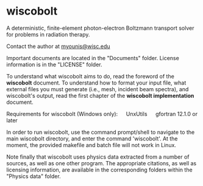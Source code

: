 # wiscobolt
A deterministic, finite-element photon-electron Boltzmann transport solver for problems in radiation therapy.

Contact the author at myounis@wisc.edu

Important documents are located in the "Documents" folder. License information is in the "LICENSE" folder.

To understand what wiscobolt aims to do, read the foreword of the **wiscobolt** document.
To understand how to format your input file, what external files you must generate (i.e., mesh, incident beam spectra), and wiscobolt's output, read the first chapter of the **wiscobolt implementation** document.

Requirements for wiscobolt (Windows only):
  &emsp; UnxUtils
  &emsp; gfortran 12.1.0 or later
  
In order to run wiscobolt, use the command prompt/shell to navigate to the main wiscobolt directory, and enter the command 'wiscobolt'.
At the moment, the provided makefile and batch file will not work in Linux.

Note finally that wiscobolt uses physics data extracted from a number of sources, as well as one other program. The appropriate citations, as well as licensing information, are available in the corresponding folders within the "Physics data" folder.
